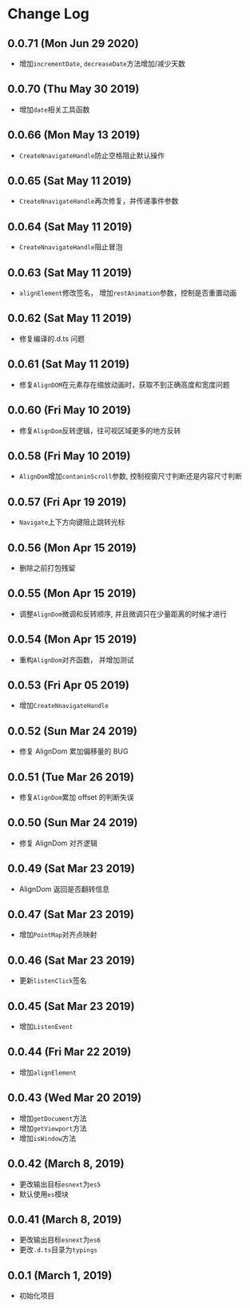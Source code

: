 # Change Log

## 0.0.71 (Mon Jun 29 2020)

-   增加`incrementDate`, `decreaseDate`方法增加/减少天数

## 0.0.70 (Thu May 30 2019)

-   增加`date`相关工具函数

## 0.0.66 (Mon May 13 2019)

-   `CreateNnavigateHandle`防止空格阻止默认操作

## 0.0.65 (Sat May 11 2019)

-   `CreateNnavigateHandle`再次修复，并传递事件参数

## 0.0.64 (Sat May 11 2019)

-   `CreateNnavigateHandle`阻止冒泡

## 0.0.63 (Sat May 11 2019)

-   `alignElement`修改签名， 增加`restAnimation`参数，控制是否重置动画

## 0.0.62 (Sat May 11 2019)

-   修复编译的.d.ts 问题

## 0.0.61 (Sat May 11 2019)

-   修复`AlignDOM`在元素存在缩放动画时，获取不到正确高度和宽度问题

## 0.0.60 (Fri May 10 2019)

-   修复`AlignDom`反转逻辑，往可视区域更多的地方反转

## 0.0.58 (Fri May 10 2019)

-   `AlignDom`增加`contaninScroll`参数, 控制视窗尺寸判断还是内容尺寸判断

## 0.0.57 (Fri Apr 19 2019)

-   `Navigate`上下方向键阻止跳转光标

## 0.0.56 (Mon Apr 15 2019)

-   删除之前打包残留

## 0.0.55 (Mon Apr 15 2019)

-   调整`AlignDom`微调和反转顺序, 并且微调只在少量距离的时候才进行

## 0.0.54 (Mon Apr 15 2019)

-   重构`AlignDom`对齐函数， 并增加测试

## 0.0.53 (Fri Apr 05 2019)

-   增加`CreateNnavigateHandle`

## 0.0.52 (Sun Mar 24 2019)

-   修复 AlignDom 累加偏移量的 BUG

## 0.0.51 (Tue Mar 26 2019)

-   修复`AlignDom`累加 offset 的判断失误

## 0.0.50 (Sun Mar 24 2019)

-   修复 AlignDom 对齐逻辑

## 0.0.49 (Sat Mar 23 2019)

-   AlignDom 返回是否翻转信息

## 0.0.47 (Sat Mar 23 2019)

-   增加`PointMap`对齐点映射

## 0.0.46 (Sat Mar 23 2019)

-   更新`listenClick`签名

## 0.0.45 (Sat Mar 23 2019)

-   增加`ListenEvent`

## 0.0.44 (Fri Mar 22 2019)

-   增加`alignElement`

## 0.0.43 (Wed Mar 20 2019)

-   增加`getDocument`方法
-   增加`getViewport`方法
-   增加`isWindow`方法

## 0.0.42 (March 8, 2019)

-   更改输出目标`esnext`为`es5`
-   默认使用`es`模块

## 0.0.41 (March 8, 2019)

-   更改输出目标`esnext`为`es6`
-   更改`.d.ts`目录为`typings`

## 0.0.1 (March 1, 2019)

-   初始化项目
